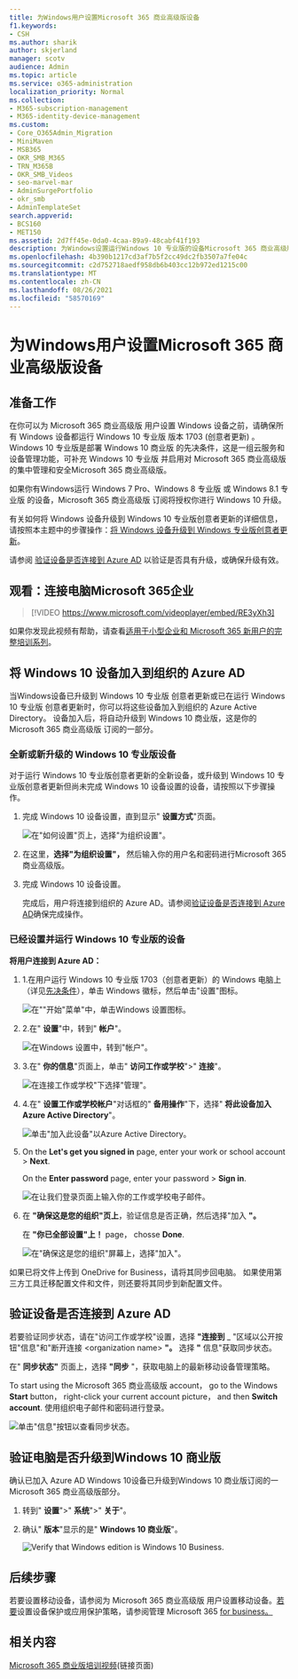 ```yaml
---
title: 为Windows用户设置Microsoft 365 商业高级版设备
f1.keywords:
- CSH
ms.author: sharik
author: skjerland
manager: scotv
audience: Admin
ms.topic: article
ms.service: o365-administration
localization_priority: Normal
ms.collection:
- M365-subscription-management
- M365-identity-device-management
ms.custom:
- Core_O365Admin_Migration
- MiniMaven
- MSB365
- OKR_SMB_M365
- TRN_M365B
- OKR_SMB_Videos
- seo-marvel-mar
- AdminSurgePortfolio
- okr_smb
- AdminTemplateSet
search.appverid:
- BCS160
- MET150
ms.assetid: 2d7ff45e-0da0-4caa-89a9-48cabf41f193
description: 为Windows设置运行Windows 10 专业版的设备Microsoft 365 商业高级版，从而实现集中式管理和安全控制。
ms.openlocfilehash: 4b390b1217cd3af7b5f2cc49dc2fb3507a7fe04c
ms.sourcegitcommit: c2d752718aedf958db6b403cc12b972ed1215c00
ms.translationtype: MT
ms.contentlocale: zh-CN
ms.lasthandoff: 08/26/2021
ms.locfileid: "58570169"
---
```

# <a name="set-up-windows-devices-for-microsoft-365-business-premium-users"></a>为Windows用户设置Microsoft 365 商业高级版设备

## <a name="before-you-begin"></a>准备工作

在你可以为 Microsoft 365 商业高级版 用户设置 Windows 设备之前，请确保所有 Windows 设备都运行 Windows 10 专业版 版本 1703 (创意者更新) 。 Windows 10 专业版是部署 Windows 10 商业版 的先决条件，这是一组云服务和设备管理功能，可补充 Windows 10 专业版 并启用对 Microsoft 365 商业高级版 的集中管理和安全Microsoft 365 商业高级版。
  
如果你有Windows运行 Windows 7 Pro、Windows 8 专业版 或 Windows 8.1 专业版 的设备，Microsoft 365 商业高级版 订阅将授权你进行 Windows 10 升级。
  
有关如何将 Windows 设备升级到 Windows 10 专业版创意者更新的详细信息，请按照本主题中的步骤操作：[将 Windows 设备升级到 Windows 专业版创意者更新](../../business-video/upgrade.md)。
  
请参阅 [验证设备是否连接到 Azure AD](#verify-the-device-is-connected-to-azure-ad) 以验证是否具有升级，或确保升级有效。

## <a name="watch-connect-your-pc-to-microsoft-365-business"></a>观看：连接电脑Microsoft 365企业

> [!VIDEO https://www.microsoft.com/videoplayer/embed/RE3yXh3] 

如果你发现此视频有帮助，请查看[适用于小型企业和 Microsoft 365 新用户的完整培训系列](../../business-video/index.yml)。
  
## <a name="join-windows-10-devices-to-your-organizations-azure-ad"></a>将 Windows 10 设备加入到组织的 Azure AD

当Windows设备已升级到 Windows 10 专业版 创意者更新或已在运行 Windows 10 专业版 创意者更新时，你可以将这些设备加入到组织的 Azure Active Directory。 设备加入后，将自动升级到 Windows 10 商业版，这是你的 Microsoft 365 商业高级版 订阅的一部分。
  
### <a name="for-a-brand-new-or-newly-upgraded-windows-10-pro-device"></a>全新或新升级的 Windows 10 专业版设备

对于运行 Windows 10 专业版创意者更新的全新设备，或升级到 Windows 10 专业版创意者更新但尚未完成 Windows 10 设备设置的设备，请按照以下步骤操作。
  
1. 完成 Windows 10 设备设置，直到显示" **设置方式**"页面。 
    
    ![在"如何设置"页上，选择"为组织设置"。](../../media/1b0b2dba-00bb-4a99-a729-441479220cb7.png)
  
2. 在这里，**选择"为组织设置"，** 然后输入你的用户名和密码进行Microsoft 365 商业高级版。 
    
3. 完成 Windows 10 设备设置。
    
   完成后，用户将连接到组织的 Azure AD。请参阅[验证设备是否连接到 Azure AD](#verify-the-device-is-connected-to-azure-ad)确保完成操作。 
  
### <a name="for-a-device-already-set-up-and-running-windows-10-pro"></a>已经设置并运行 Windows 10 专业版的设备

 **将用户连接到 Azure AD：**
  
1. 1.在用户运行 Windows 10 专业版 1703（创意者更新）的 Windows 电脑上（详见[先决条件](../security-and-compliance/pre-requisites-for-data-protection.md)），单击 Windows 徽标，然后单击"设置"图标。
  
   ![在""开始"菜单"中，单击Windows 设置图标。](../../media/74e1ce9a-1554-4761-beb9-330b176e9b9d.png)
  
2. 2.在" **设置**"中，转到" **帐户**"。
  
   ![在Windows 设置中，转到"帐户"。](../../media/472fd688-d111-4788-9fbb-56a00fbdc24d.png)
  
3. 3.在" **你的信息**"页面上，单击" **访问工作或学校**"\>" **连接**"。
  
   ![在连接工作或学校"下选择"管理"。](../../media/af3a4e3f-f9b9-4969-b3e2-4ef99308090c.png)
  
4. 4.在" **设置工作或学校帐户**"对话框的" **备用操作**"下，选择" **将此设备加入 Azure Active Directory**"。
  
   ![单击"加入此设备"以Azure Active Directory。](../../media/fb709a1b-05a9-4750-9cb9-e097f4412cba.png)
  
5. On the **Let's get you signed in** page, enter your work or school account \> **Next**.
  
   On the **Enter password** page, enter your password \> **Sign in**.
  
   ![在让我们登录页面上输入你的工作或学校电子邮件。](../../media/f70eb148-b1d2-4ba3-be38-7317eaf0321a.png)
  
6. 在 **"确保这是您的组织"页上**，验证信息是否正确，然后选择"加入 **"。**
  
   在 **"你已全部设置"上！** page， chosse **Done**.
  
   ![在"确保这是您的组织"屏幕上，选择"加入"。](../../media/c749c0a2-5191-4347-a451-c062682aa1fb.png)
  
如果已将文件上传到 OneDrive for Business，请将其同步回电脑。 如果使用第三方工具迁移配置文件和文件，则还要将其同步到新配置文件。
  
## <a name="verify-the-device-is-connected-to-azure-ad"></a>验证设备是否连接到 Azure AD

若要验证同步状态，请在"访问工作或学校"设置，选择 **"连接到** _  "区域以公开按钮"信息"和"断开连接 \<organization name\> **"。**  选择 **"** 信息"获取同步状态。 
  
在" **同步状态"** 页面上，选择 **"同步** "，获取电脑上的最新移动设备管理策略。
  
To start using the Microsoft 365 商业高级版 account， go to the Windows **Start** button， right-click your current account picture， and then **Switch account**. 使用组织电子邮件和密码进行登录。
  
![单击"信息"按钮以查看同步状态。](../../media/818f7043-adbf-402a-844a-59d50034911d.png)
  
## <a name="verify-the-pc-is-upgraded-to-windows-10-business"></a>验证电脑是否升级到Windows 10 商业版

确认已加入 Azure AD Windows 10设备已升级到Windows 10 商业版订阅的一Microsoft 365 商业高级版部分。
  
1. 转到" **设置**"\>" **系统**"\>" **关于**"。
    
2. 确认" **版本**"显示的是" **Windows 10 商业版**"。
    
    ![Verify that Windows edition is Windows 10 Business.](../../media/ff660fc8-d3ba-431b-89a5-f5abded96c4d.png)
  
## <a name="next-steps"></a>后续步骤

若要设置移动设备，请参阅为 Microsoft 365 商业高级版 用户设置移动设备。[若要](set-up-mobile-devices.md)设置设备保护或应用保护策略，请参阅管理 Microsoft 365 [for business。](/admin/index.yml)
  
## <a name="related-content"></a>相关内容

[Microsoft 365 商业版培训视频](../../business-video/index.yml)(链接页面)
